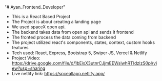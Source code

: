 "# Ayan_Frontend_Developer" 
* This is a React Based Project
* The Project is about creating a landing page
* We used spaceX open api.
* The backend takes data from open api and sends it frontend
* The fronted process the data coming from backend
* The project utilized react's components, states, context, custom hooks features
* Tech used: React, Express, Bootstrap 5, Swiper JS, Vercel & Netlify
* Project Video: https://drive.google.com/file/d/1bEixX3utnrCJjmEEWsiwhRTIdzIzS0pl/view?usp=sharing
* Live netlify link: https://spceallapp.netlify.app/
